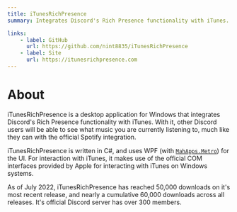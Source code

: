 ```yaml
---
title: iTunesRichPresence
summary: Integrates Discord's Rich Presence functionality with iTunes.

links:
    - label: GitHub
      url: https://github.com/nint8835/iTunesRichPresence
    - label: Site
      url: https://itunesrichpresence.com
---
```


# About

iTunesRichPresence is a desktop application for Windows that integrates Discord's Rich Presence functionality with iTunes. With it, other Discord users will be able to see what music you are currently listening to, much like they can with the official Spotify integration.

iTunesRichPresence is written in C#, and uses WPF (with [`MahApps.Metro`](https://mahapps.com/)) for the UI. For interaction with iTunes, it makes use of the official COM interfaces provided by Apple for interacting with iTunes on Windows systems.

As of July 2022, iTunesRichPresence has reached 50,000 downloads on it's most recent release, and nearly a cumulative 60,000 downloads across all releases.
It's official Discord server has over 300 members.
